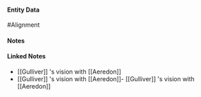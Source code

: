 #### Entity Data

#Alignment 

#### Notes

#### Linked Notes 

- [[Gulliver]] 's vision with [[Aeredon]]
- [[Gulliver]] 's vision with [[Aeredon]]- [[Gulliver]] 's vision with [[Aeredon]]
